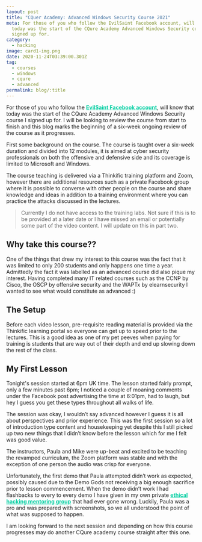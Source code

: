 ```yaml
---
layout: post
title: "CQuer Academy: Advanced Windows Security Course 2021"
meta: For those of you who follow the EvilSaint Facebook account, will know that
  today was the start of the CQure Academy Advanced Windows Security course I
  signed up for.
category:
  - hacking
image: card1-img.png
date: 2020-11-24T03:39:00.301Z
tag:
  - courses
  - windows
  - cqure
  - advanced
permalink: blog/:title
---
```

<style>
  .hover-link:hover {
    
  }

  .hover-link {
    font-weight: bold;
    cursor: pointer;
    color: #05cfa3;
  }
</style>
For those of you who follow the <a class="hover-link" target="_blank" href="https://www.facebook.com/TheEvilSaint">EvilSaint Facebook account</a>, will know that today was the start of the CQure Academy Advanced Windows Security course I signed up for. I will be looking to review the course from start to finish and this blog marks the beginning of a six-week ongoing review of the course as it progresses.

First some background on the course. The course is taught over a six-week duration and divided into 12 modules, it is aimed at cyber security professionals on both the offensive and defensive side and its coverage is limited to Microsoft and Windows.

The course teaching is delivered via a Thinkific training platform and Zoom, however there are additional resources such as a private Facebook group where it is possible to converse with other people on the course and share knowledge and ideas in addition to a training environment where you can practice the attacks discussed in the lectures.

> Currently I do not have access to the training labs. Not sure if this is to be provided at a later date or I have missed an email or potentially some part of the video content. I will update on this in part two.

## Why take this course??

One of the things that drew my interest to this course was the fact that it was limited to only 200 students and only happens one time a year. Admittedly the fact it was labelled as an advanced course did also pique my interest. Having completed many IT related courses such as the CCNP by Cisco, the OSCP by offensive security and the WAPTx by elearnsecurity l wanted to see what would constitute as advanced :)

## The Setup

Before each video lesson, pre-requisite reading material is provided via the Thinkific learning portal so everyone can get up to speed prior to the lectures. This is a good idea as one of my pet peeves when paying for training is students that are way out of their depth and end up slowing down the rest of the class.

## My First Lesson

Tonight's session started at 6pm UK time. The lesson started fairly prompt, only a few minutes past 6pm; I noticed a couple of moaning comments under the Facebook post advertising the time at 6:01pm, had to laugh, but hey l guess you get these types throughout all walks of life.

The session was okay, I wouldn’t say advanced however I guess it is all about perspectives and prior experience. This was the first session so a lot of introduction type content and housekeeping yet despite this I still picked up two new things that l didn’t know before the lesson which for me I felt was good value.

The instructors, Paula and Mike were up-beat and excited to be teaching the revamped curriculum, the Zoom platform was stable and with the exception of one person the audio was crisp for everyone.

Unfortunately, the first demo that Paula attempted didn’t work as expected, possibly caused due to the Demo Gods not receiving a big enough sacrifice prior to lesson commencement. When the demo didn’t work l had flashbacks to every to every demo I have given in my own private <a class="hover-link" target="_blank" href="{{ site.baseurl }}/ethical-hacking-mentoring-group">ethical hacking mentoring group</a> that had ever gone wrong. Luckily, Paula was a pro and was prepared with screenshots, so we all understood the point of what was supposed to happen.

I am looking forward to the next session and depending on how this course progresses may do another CQure academy course straight after this one.